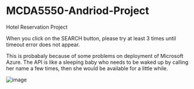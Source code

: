 # MCDA5550-Andriod-Project
Hotel Reservation Project

When you click on the SEARCH button, please try at least 3 times until timeout error does not appear.

This is probabaly because of some problems on deployment of Microsoft Azure. The API is like a sleeping baby who needs to be waked up by calling her name a few times, then she would be available for a little while.

![image](https://user-images.githubusercontent.com/77200731/126855914-ea8b108d-665c-4170-b619-5cb4bc9ede82.png)

